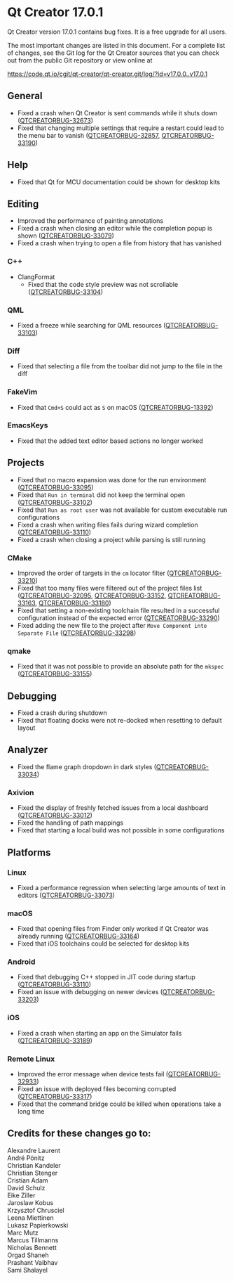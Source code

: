 Qt Creator 17.0.1
=================

Qt Creator version 17.0.1 contains bug fixes.
It is a free upgrade for all users.

The most important changes are listed in this document. For a complete list of
changes, see the Git log for the Qt Creator sources that you can check out from
the public Git repository or view online at

<https://code.qt.io/cgit/qt-creator/qt-creator.git/log/?id=v17.0.0..v17.0.1>

General
-------

* Fixed a crash when Qt Creator is sent commands while it shuts down
  ([QTCREATORBUG-32673](https://bugreports.qt.io/browse/QTCREATORBUG-32673))
* Fixed that changing multiple settings that require a restart could lead to
  the menu bar to vanish
  ([QTCREATORBUG-32857](https://bugreports.qt.io/browse/QTCREATORBUG-32857),
   [QTCREATORBUG-33190](https://bugreports.qt.io/browse/QTCREATORBUG-33190))

Help
----

* Fixed that Qt for MCU documentation could be shown for desktop kits

Editing
-------

* Improved the performance of painting annotations
* Fixed a crash when closing an editor while the completion popup is shown
  ([QTCREATORBUG-33079](https://bugreports.qt.io/browse/QTCREATORBUG-33079))
* Fixed a crash when trying to open a file from history that has vanished

### C++

* ClangFormat
    * Fixed that the code style preview was not scrollable
      ([QTCREATORBUG-33104](https://bugreports.qt.io/browse/QTCREATORBUG-33104))

### QML

* Fixed a freeze while searching for QML resources
  ([QTCREATORBUG-33103](https://bugreports.qt.io/browse/QTCREATORBUG-33103))

### Diff

* Fixed that selecting a file from the toolbar did not jump to the file in the
  diff

### FakeVim

* Fixed that `Cmd+S` could act as `S` on macOS
  ([QTCREATORBUG-13392](https://bugreports.qt.io/browse/QTCREATORBUG-13392))

### EmacsKeys

* Fixed that the added text editor based actions no longer worked

Projects
--------

* Fixed that no macro expansion was done for the run environment
  ([QTCREATORBUG-33095](https://bugreports.qt.io/browse/QTCREATORBUG-33095))
* Fixed that `Run in terminal` did not keep the terminal open
  ([QTCREATORBUG-33102](https://bugreports.qt.io/browse/QTCREATORBUG-33102))
* Fixed that `Run as root user` was not available for custom executable run
  configurations
* Fixed a crash when writing files fails during wizard completion
  ([QTCREATORBUG-33110](https://bugreports.qt.io/browse/QTCREATORBUG-33110))
* Fixed a crash when closing a project while parsing is still running

### CMake

* Improved the order of targets in the `cm` locator filter
  ([QTCREATORBUG-33210](https://bugreports.qt.io/browse/QTCREATORBUG-33210))
* Fixed that too many files were filtered out of the project files list
  ([QTCREATORBUG-32095](https://bugreports.qt.io/browse/QTCREATORBUG-32095),
   [QTCREATORBUG-33152](https://bugreports.qt.io/browse/QTCREATORBUG-33152),
   [QTCREATORBUG-33163](https://bugreports.qt.io/browse/QTCREATORBUG-33163),
   [QTCREATORBUG-33180](https://bugreports.qt.io/browse/QTCREATORBUG-33180))
* Fixed that setting a non-existing toolchain file resulted in a successful
  configuration instead of the expected error
  ([QTCREATORBUG-33290](https://bugreports.qt.io/browse/QTCREATORBUG-33290))
* Fixed adding the new file to the project after
  `Move Component into Separate File`
  ([QTCREATORBUG-33298](https://bugreports.qt.io/browse/QTCREATORBUG-33298))

### qmake

* Fixed that it was not possible to provide an absolute path for the `mkspec`
  ([QTCREATORBUG-33155](https://bugreports.qt.io/browse/QTCREATORBUG-33155))

Debugging
---------

* Fixed a crash during shutdown
* Fixed that floating docks were not re-docked when resetting to default layout

Analyzer
--------

* Fixed the flame graph dropdown in dark styles
  ([QTCREATORBUG-33034](https://bugreports.qt.io/browse/QTCREATORBUG-33034))

### Axivion

* Fixed the display of freshly fetched issues from a local dashboard
  ([QTCREATORBUG-33012](https://bugreports.qt.io/browse/QTCREATORBUG-33012))
* Fixed the handling of path mappings
* Fixed that starting a local build was not possible in some configurations

Platforms
---------

### Linux

* Fixed a performance regression when selecting large amounts of text in editors
  ([QTCREATORBUG-33073](https://bugreports.qt.io/browse/QTCREATORBUG-33073))

### macOS

* Fixed that opening files from Finder only worked if Qt Creator was already
  running
  ([QTCREATORBUG-33164](https://bugreports.qt.io/browse/QTCREATORBUG-33164))
* Fixed that iOS toolchains could be selected for desktop kits

### Android

* Fixed that debugging C++ stopped in JIT code during startup
  ([QTCREATORBUG-33110](https://bugreports.qt.io/browse/QTCREATORBUG-33110))
* Fixed an issue with debugging on newer devices
  ([QTCREATORBUG-33203](https://bugreports.qt.io/browse/QTCREATORBUG-33203))

### iOS

* Fixed a crash when starting an app on the Simulator fails
  ([QTCREATORBUG-33189](https://bugreports.qt.io/browse/QTCREATORBUG-33189))

### Remote Linux

* Improved the error message when device tests fail
  ([QTCREATORBUG-32933](https://bugreports.qt.io/browse/QTCREATORBUG-32933))
* Fixed an issue with deployed files becoming corrupted
  ([QTCREATORBUG-33317](https://bugreports.qt.io/browse/QTCREATORBUG-33317))
* Fixed that the command bridge could be killed when operations take a long time

Credits for these changes go to:
--------------------------------
Alexandre Laurent  
André Pönitz  
Christian Kandeler  
Christian Stenger  
Cristian Adam  
David Schulz  
Eike Ziller  
Jaroslaw Kobus  
Krzysztof Chrusciel  
Leena Miettinen  
Lukasz Papierkowski  
Marc Mutz  
Marcus Tillmanns  
Nicholas Bennett  
Orgad Shaneh  
Prashant Vaibhav  
Sami Shalayel  
